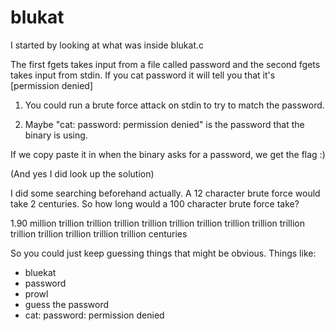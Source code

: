# blukat

I started by looking at what was inside blukat.c

The first fgets takes input from a file called password and the
second fgets takes input from stdin. If you cat password it will
tell you that it's [permission denied]

1. You could run a brute force attack on stdin to try to match
the password.

2. Maybe "cat: password: permission denied" is the password that 
the binary is using.

If we copy paste it in when the binary asks for a password, we
get the flag :)

(And yes I did look up the solution)

I did some searching beforehand actually. A 12 character brute
force would take 2 centuries. So how long would a 100 character
brute force take?

1.90 million trillion trillion trillion trillion trillion trillion 
trillion trillion trillion trillion trillion trillion trillion 
trillion centuries

So you could just keep guessing things that might be obvious.
Things like:
- bluekat
- password
- prowl
- guess the password
- cat: password: permission denied
